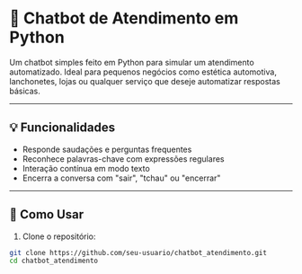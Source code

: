 # 🤖 Chatbot de Atendimento em Python

Um chatbot simples feito em Python para simular um atendimento automatizado. Ideal para pequenos negócios como estética automotiva, lanchonetes, lojas ou qualquer serviço que deseje automatizar respostas básicas.

---

## 💡 Funcionalidades

- Responde saudações e perguntas frequentes
- Reconhece palavras-chave com expressões regulares
- Interação contínua em modo texto
- Encerra a conversa com "sair", "tchau" ou "encerrar"

---

## 🚀 Como Usar

1. Clone o repositório:
```bash
git clone https://github.com/seu-usuario/chatbot_atendimento.git
cd chatbot_atendimento
